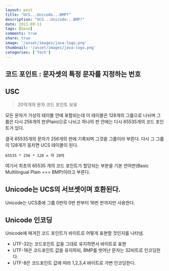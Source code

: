 ```yaml
---
layout: post
title: "UCS...Unicode...BMP?"
description: "UCS...Unicode...BMP?"
date: 2011-09-11
tags: [base]
comments: true
share: true
image: '/asset/images/java-logo.png'
thumbnail: '/asset/images/java-logo.png'
categories: ['Tech']
---
```


## 코드 포인트 : 문자셋의 특정 문자를 지정하는 번호

## USC

> 20억개의 문자 코드 포인트 보유

모든 문자가 가상의 테이블 안에 포함되는데 이 테이블은 128개의 그룹으로 나뉘며 그룹은 다시 256개의 판(Plain)으로 나뉘고 하나의 판 안에는 다시 65535개의 코드 포인트가 있다.

결국 65535개의 문자가 256개의 판에 기록되며 그것을 그룹이라 부른다. 다시 그 그룹이 128개가 뭉치면 UCS 테이블이 된다.

```
65535 * 256 * 128 = 약 20억
```

여기서 최초의 65535 개의 코드 포인트가 할당되는 부분을 기본 언어판(Basic Multilingual Plain === BMP)이라고 부른다.

## Unicode는 UCS의 서브셋이며 호환된다.

Unicode는 UCS중에 그룹 0번의 0번 판부터 16번 판까지만 사용한다.

## Unicode 인코딩

Unicode에 매겨진 코드 포인트가 바이트로 어떻게 표현할 것인지를 나타냄. 

- UTF-32는 코드포인트 값을 그대로 유지하면서 바이트로 표현
- UTF-16은 코드포인트 값을 유지하되, BMP를 벗어난 문자는 32비트로 인코딩한다.
- UTF-8은 코드포인트 값에 따라 1,2,3,4 바이트로 가변 인코딩한다.